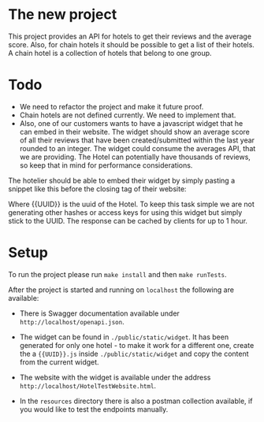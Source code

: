 # The new project  
This project provides an API for hotels to get their reviews and the average score.
Also, for chain hotels it should be possible to get a list of their hotels. A chain hotel is a collection of hotels that belong to one group.

# Todo
- We need to refactor the project and make it future proof. 
- Chain hotels are not defined currently. We need to implement that.
- Also, one of our customers wants to have a javascript widget that he can embed in their website.
  The widget should show an average score of all their reviews that have been created/submitted within the last year rounded to an integer. 
  The widget could consume the averages API, that we are providing. The Hotel can potentially have thousands of reviews, so keep that in mind for performance considerations.

The hotelier should be able to embed their widget by simply pasting a snippet like this before the closing </body> tag of their website:

<script src="http://host-of-the-app/widget/{{UUID}}.js"></script> 

Where {{UUID}} is the uuid of the Hotel. To keep this task simple we are not generating other hashes or access keys for using this widget but simply stick to the UUID.
The response can be cached by clients for up to 1 hour.

# Setup
To run the project please run `make install` and then `make runTests`.

After the project is started and running on `localhost` the following are available:
- There is Swagger documentation available under `http://localhost/openapi.json`.

- The widget can be found in `./public/static/widget`. It has been generated for only one hotel - to make it work for a different one, create the a `{{UUID}}.js` inside `./public/static/widget` and copy the content from the current widget. 

- The website with the widget is available under the address `http://localhost/HotelTestWebsite.html`.

- In the `resources` directory there is also a postman collection available, if you would like to test the endpoints manually.

